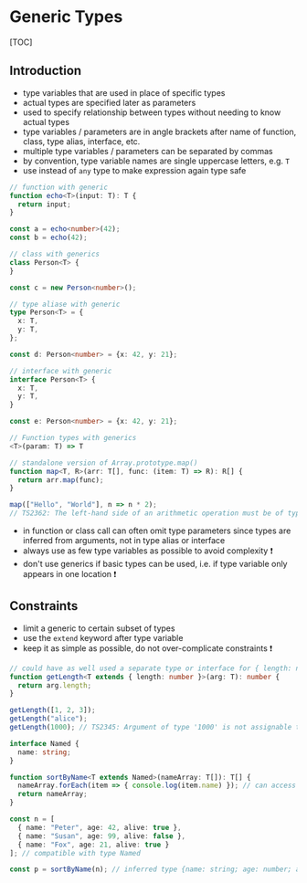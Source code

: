 # Generic Types

[TOC]

## Introduction

- type variables that are used in place of specific types
- actual types are specified later as parameters
- used to specify relationship between types without needing to know actual types
- type variables / parameters are in angle brackets after name of function, class, type alias, interface, etc.
- multiple type variables / parameters can be separated by commas
- by convention, type variable names are single uppercase letters, e.g. `T`
- use instead of `any` type to make expression again type safe

```typescript
// function with generic
function echo<T>(input: T): T {
  return input;
}

const a = echo<number>(42);
const b = echo(42);

// class with generics
class Person<T> {
}

const c = new Person<number>();

// type aliase with generic
type Person<T> = {
  x: T,
  y: T,
};

const d: Person<number> = {x: 42, y: 21};

// interface with generic
interface Person<T> {
  x: T,
  y: T,
}

const e: Person<number> = {x: 42, y: 21};

// Function types with generics 
<T>(param: T) => T
```

```typescript
// standalone version of Array.prototype.map()
function map<T, R>(arr: T[], func: (item: T) => R): R[] {
  return arr.map(func);
}

map(["Hello", "World"], n => n * 2);
// TS2362: The left-hand side of an arithmetic operation must be of type 'any', 'number', 'bigint' or an enum type.
```

- in function or class call can often omit type parameters since types are inferred from arguments, not in type alias or interface
- always use as few type variables as possible to avoid complexity ❗️
- don't use generics if basic types can be used, i.e. if type variable only appears in one location ❗️

## Constraints

- limit a generic to certain subset of types
- use the `extend` keyword after type variable
- keep it as simple as possible, do not over-complicate constraints ❗️

```typescript
// could have as well used a separate type or interface for { length: number; }.
function getLength<T extends { length: number }>(arg: T): number {
  return arg.length;
}

getLength([1, 2, 3]);
getLength("alice");
getLength(1000); // TS2345: Argument of type '1000' is not assignable to parameter of type '{ length: number; }'.
```

```typescript
interface Named {
  name: string;
}

function sortByName<T extends Named>(nameArray: T[]): T[] {
  nameArray.forEach(item => { console.log(item.name) }); // can access properties of Named
  return nameArray;
}

const n = [
  { name: "Peter", age: 42, alive: true },
  { name: "Susan", age: 99, alive: false },
  { name: "Fox", age: 21, alive: true }
]; // compatible with type Named

const p = sortByName(n); // inferred type {name: string; age: number; alive: boolean;}[]
```